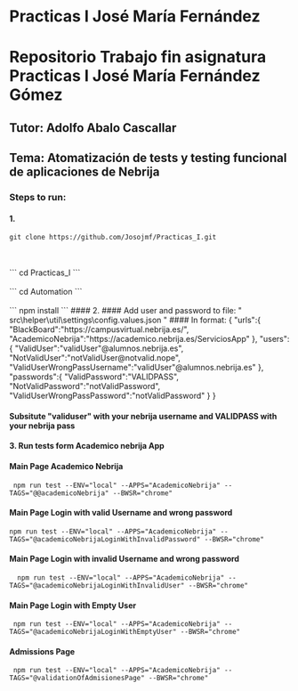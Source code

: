 <h1> Practicas I José María Fernández </h1>

# Repositorio Trabajo fin asignatura Practicas I José María Fernández Gómez
## Tutor: Adolfo Abalo Cascallar
## Tema: Atomatización de tests y testing funcional de aplicaciones de Nebrija

### Steps to run:
#### 1.
```
git clone https://github.com/Josojmf/Practicas_I.git 
```
</br>
</br>
```
 cd Practicas_I 
 ```
 </br>
</br>
```
cd Automation 
```
</br>
</br>
```
 npm install 
 ```
#### 2.
#### Add user and password to file: " src\helper\util\settings\config.values.json "
#### In format: 
{
    "urls":{
        "BlackBoard":"https://campusvirtual.nebrija.es/",
        "AcademicoNebrija":"https://academico.nebrija.es/ServiciosApp"
    },
    "users":{
        "ValidUser":"validUser"@alumnos.nebrija.es",
        "NotValidUser":"notValidUser@notvalid.nope",
        "ValidUserWrongPassUsername":"validUser"@alumnos.nebrija.es"
    },
    "passwords":{
        "ValidPassword":"VALIDPASS",
        "NotValidPassword":"notValidPassword",
        "ValidUserWrongPassPassword":"notValidPassword"
    }
} 

#### Subsitute "validuser" with your nebrija username and VALIDPASS with your nebrija pass

#### 3. Run tests form Academico nebrija App

#### Main Page Academico Nebrija

```
 npm run test --ENV="local" --APPS="AcademicoNebrija" --TAGS="@@academicoNebrija" --BWSR="chrome"
```

#### Main Page Login with valid Username and wrong password

```
npm run test --ENV="local" --APPS="AcademicoNebrija" --TAGS="@academicoNebrijaLoginWithInvalidPassword" --BWSR="chrome"
```

####  Main Page Login with invalid Username and wrong password

```
  npm run test --ENV="local" --APPS="AcademicoNebrija" --TAGS="@academicoNebrijaLoginWithInvalidUser" --BWSR="chrome"
```

####  Main Page Login with Empty User

```
 npm run test --ENV="local" --APPS="AcademicoNebrija" --TAGS="@academicoNebrijaLoginWithEmptyUser" --BWSR="chrome"
```


#### Admissions Page

```
 npm run test --ENV="local" --APPS="AcademicoNebrija" --TAGS="@validationOfAdmisionesPage" --BWSR="chrome"
``` 
#### 
